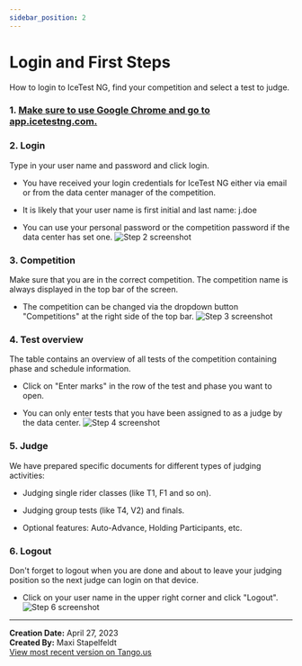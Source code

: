 ```yaml
---
sidebar_position: 2
---
```


# Login and First Steps

How to login to IceTest NG, find your competition and select a test to judge.


### 1. [Make sure to use Google Chrome and go to app.icetestng.com.](https://testing.icetestng.com/index.cfm)


### 2. Login
Type in your user name and password and click login.

*   You have received your login credentials for IceTest NG either via email or from the data center manager of the competition.
    
*   It is likely that your user name is first initial and last name: j.doe
    
*   You can use your personal password or the competition password if the data center has set one.
![Step 2 screenshot](https://images.tango.us/workflows/1cf3fdb4-b5ee-48da-84c5-304748e718bb/steps/02498ed3-496b-42b9-be62-52c675148d1e/b1c97ca9-d529-4e7d-968d-f6d0bb0b0f55.png?crop=focalpoint&fit=crop&fp-x=0.5000&fp-y=0.5000&w=1200&border=2%2CF4F2F7&border-radius=8%2C8%2C8%2C8&border-radius-inner=8%2C8%2C8%2C8&blend-align=bottom&blend-mode=normal&blend-x=0&blend-w=1200&blend64=aHR0cHM6Ly9pbWFnZXMudGFuZ28udXMvc3RhdGljL21hZGUtd2l0aC10YW5nby13YXRlcm1hcmstdjIucG5n)


### 3. Competition
Make sure that you are in the correct competition. The competition name is always displayed in the top bar of the screen.

*   The competition can be changed via the dropdown button "Competitions" at the right side of the top bar.
![Step 3 screenshot](https://images.tango.us/workflows/1cf3fdb4-b5ee-48da-84c5-304748e718bb/steps/e88c4668-9acc-4105-bfe7-5f17a2f1e544/c796f171-7f84-4d29-9bb0-1c326d22cd26.png?crop=focalpoint&fit=crop&fp-x=0.5000&fp-y=0.5000&w=1200&border=2%2CF4F2F7&border-radius=8%2C8%2C8%2C8&border-radius-inner=8%2C8%2C8%2C8&blend-align=bottom&blend-mode=normal&blend-x=0&blend-w=1200&blend64=aHR0cHM6Ly9pbWFnZXMudGFuZ28udXMvc3RhdGljL21hZGUtd2l0aC10YW5nby13YXRlcm1hcmstdjIucG5n&mark-x=922&mark-y=10&m64=aHR0cHM6Ly9pbWFnZXMudGFuZ28udXMvc3RhdGljL2JsYW5rLnBuZz9tYXNrPWNvcm5lcnMmYm9yZGVyPTglMkNGRjc0NDImdz0xNDgmaD00NSZmaXQ9Y3JvcCZjb3JuZXItcmFkaXVzPTEw)


### 4. Test overview
The table contains an overview of all tests of the competition containing phase and schedule information.

*   Click on "Enter marks" in the row of the test and phase you want to open.
    
*   You can only enter tests that you have been assigned to as a judge by the data center.
![Step 4 screenshot](https://images.tango.us/workflows/1cf3fdb4-b5ee-48da-84c5-304748e718bb/steps/e9275f3e-fa97-434b-a946-a4ac5bd4543f/10a47c6b-d628-4e50-8618-0bfcc3e504bb.png?crop=focalpoint&fit=crop&fp-x=0.5000&fp-y=0.5000&w=1200&border=2%2CF4F2F7&border-radius=8%2C8%2C8%2C8&border-radius-inner=8%2C8%2C8%2C8&blend-align=bottom&blend-mode=normal&blend-x=0&blend-w=1200&blend64=aHR0cHM6Ly9pbWFnZXMudGFuZ28udXMvc3RhdGljL21hZGUtd2l0aC10YW5nby13YXRlcm1hcmstdjIucG5n&mark-x=41&mark-y=260&m64=aHR0cHM6Ly9pbWFnZXMudGFuZ28udXMvc3RhdGljL2JsYW5rLnBuZz9tYXNrPWNvcm5lcnMmYm9yZGVyPTglMkNGRjc0NDImdz05MyZoPTM4JmZpdD1jcm9wJmNvcm5lci1yYWRpdXM9MTA%3D)


### 5. Judge
We have prepared specific documents for different types of judging activities:

*   Judging single rider classes (like T1, F1 and so on).
    
*   Judging group tests (like T4, V2) and finals.
    
*   Optional features: Auto-Advance, Holding Participants, etc.


### 6. Logout
Don't forget to logout when you are done and about to leave your judging position so the next judge can login on that device.

*   Click on your user name in the upper right corner and click "Logout".
![Step 6 screenshot](https://images.tango.us/workflows/1cf3fdb4-b5ee-48da-84c5-304748e718bb/steps/2a06c426-6cfc-4597-afec-4b88859dfadf/077e2b39-07fb-44e1-a46b-ea81f338dda2.png?crop=focalpoint&fit=crop&fp-x=0.7616&fp-y=0.2566&fp-z=1.9491&w=1200&border=2%2CF4F2F7&border-radius=8%2C8%2C8%2C8&border-radius-inner=8%2C8%2C8%2C8&blend-align=bottom&blend-mode=normal&blend-x=0&blend-w=1200&blend64=aHR0cHM6Ly9pbWFnZXMudGFuZ28udXMvc3RhdGljL21hZGUtd2l0aC10YW5nby13YXRlcm1hcmstdjIucG5n&mark-x=873&mark-y=244&m64=aHR0cHM6Ly9pbWFnZXMudGFuZ28udXMvc3RhdGljL2JsYW5rLnBuZz9tYXNrPWNvcm5lcnMmYm9yZGVyPTglMkNGRjc0NDImdz0zMjEmaD02NiZmaXQ9Y3JvcCZjb3JuZXItcmFkaXVzPTEw)

***

__Creation Date:__ April 27, 2023  
__Created By:__ Maxi Stapelfeldt  
[View most recent version on Tango.us](https://app.tango.us/app/workflow/1cf3fdb4-b5ee-48da-84c5-304748e718bb?utm_source=markdown&utm_medium=markdown&utm_campaign=workflow%20export%20links)




